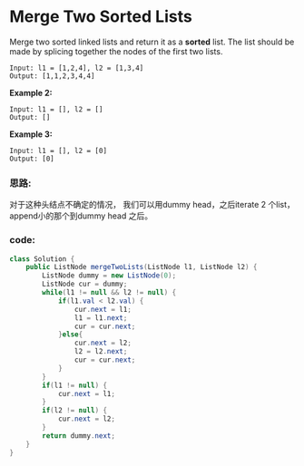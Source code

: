 # Merge Two Sorted Lists

 Merge two sorted linked lists and return it as a **sorted** list. The list should be made by splicing together the nodes of the first two lists.



```text
Input: l1 = [1,2,4], l2 = [1,3,4]
Output: [1,1,2,3,4,4]
```

**Example 2:**

```text
Input: l1 = [], l2 = []
Output: []
```

**Example 3:**

```text
Input: l1 = [], l2 = [0]
Output: [0]
```

### 思路:

对于这种头结点不确定的情况， 我们可以用dummy head，之后iterate 2 个list，append小的那个到dummy head 之后。

### code:

```java
class Solution {
    public ListNode mergeTwoLists(ListNode l1, ListNode l2) {
        ListNode dummy = new ListNode(0);
        ListNode cur = dummy;
        while(l1 != null && l2 != null) {
            if(l1.val < l2.val) {
                cur.next = l1;
                l1 = l1.next;
                cur = cur.next;
            }else{
                cur.next = l2;
                l2 = l2.next;
                cur = cur.next;
            }
        }
        if(l1 != null) {
            cur.next = l1;
        }
        if(l2 != null) {
            cur.next = l2;
        }
        return dummy.next;
    }
}
```


